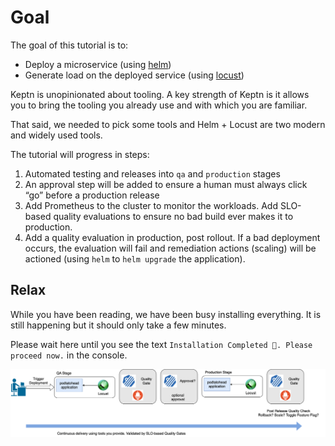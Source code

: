 # Goal
The goal of this tutorial is to:

- Deploy a microservice (using [helm](https://helm.sh))
- Generate load on the deployed service (using [locust](https://locust.io))

Keptn is unopinionated about tooling. A key strength of Keptn is it allows you to bring the tooling you already use and with which you are familiar.

That said, we needed to pick some tools and Helm + Locust are two modern and widely used tools.

The tutorial will progress in steps:

1. Automated testing and releases into `qa` and `production` stages
2. An approval step will be added to ensure a human must always click “go” before a production release
3. Add Prometheus to the cluster to monitor the workloads. Add SLO-based quality evaluations to ensure no bad build ever makes it to production.
4. Add a quality evaluation in production, post rollout. If a bad deployment occurs, the evaluation will fail and remediation actions (scaling) will be actioned (using `helm` to `helm upgrade` the application).


## Relax

While you have been reading, we have been busy installing everything. It is still happening but it should only take a few minutes.

Please wait here until you see the text `Installation Completed 🎉. Please proceed now.` in the console.

![keptn-cloud-native](./assets/overview_image.drawio.png)
